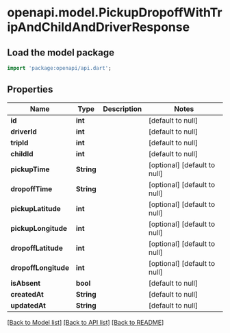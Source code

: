 # openapi.model.PickupDropoffWithTripAndChildAndDriverResponse

## Load the model package
```dart
import 'package:openapi/api.dart';
```

## Properties
Name | Type | Description | Notes
------------ | ------------- | ------------- | -------------
**id** | **int** |  | [default to null]
**driverId** | **int** |  | [default to null]
**tripId** | **int** |  | [default to null]
**childId** | **int** |  | [default to null]
**pickupTime** | **String** |  | [optional] [default to null]
**dropoffTime** | **String** |  | [optional] [default to null]
**pickupLatitude** | **int** |  | [optional] [default to null]
**pickupLongitude** | **int** |  | [optional] [default to null]
**dropoffLatitude** | **int** |  | [optional] [default to null]
**dropoffLongitude** | **int** |  | [optional] [default to null]
**isAbsent** | **bool** |  | [default to null]
**createdAt** | **String** |  | [default to null]
**updatedAt** | **String** |  | [default to null]

[[Back to Model list]](../README.md#documentation-for-models) [[Back to API list]](../README.md#documentation-for-api-endpoints) [[Back to README]](../README.md)


